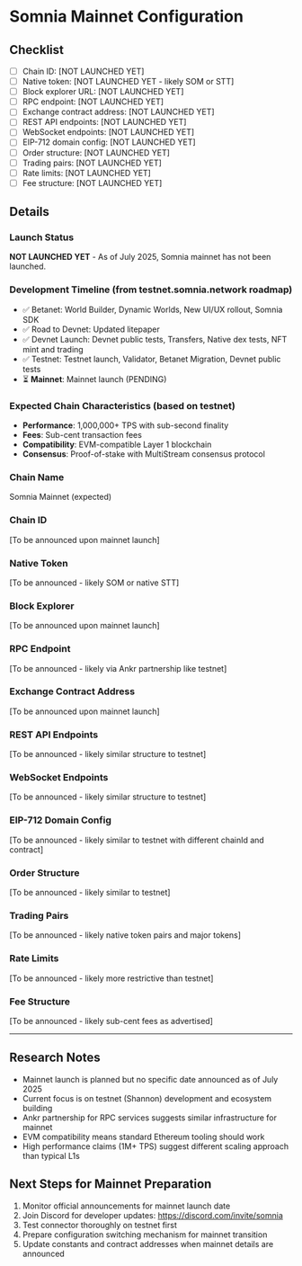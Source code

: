 # Somnia Mainnet Configuration

## Checklist
- [ ] Chain ID: [NOT LAUNCHED YET]
- [ ] Native token: [NOT LAUNCHED YET - likely SOM or STT]
- [ ] Block explorer URL: [NOT LAUNCHED YET]
- [ ] RPC endpoint: [NOT LAUNCHED YET]
- [ ] Exchange contract address: [NOT LAUNCHED YET]
- [ ] REST API endpoints: [NOT LAUNCHED YET]
- [ ] WebSocket endpoints: [NOT LAUNCHED YET]
- [ ] EIP-712 domain config: [NOT LAUNCHED YET]
- [ ] Order structure: [NOT LAUNCHED YET]
- [ ] Trading pairs: [NOT LAUNCHED YET]
- [ ] Rate limits: [NOT LAUNCHED YET]
- [ ] Fee structure: [NOT LAUNCHED YET]

## Details

### Launch Status
**NOT LAUNCHED YET** - As of July 2025, Somnia mainnet has not been launched.

### Development Timeline (from testnet.somnia.network roadmap)
- ✅ Betanet: World Builder, Dynamic Worlds, New UI/UX rollout, Somnia SDK
- ✅ Road to Devnet: Updated litepaper
- ✅ Devnet Launch: Devnet public tests, Transfers, Native dex tests, NFT mint and trading
- ✅ Testnet: Testnet launch, Validator, Betanet Migration, Devnet public tests
- ⏳ **Mainnet**: Mainnet launch (PENDING)

### Expected Chain Characteristics (based on testnet)
- **Performance**: 1,000,000+ TPS with sub-second finality
- **Fees**: Sub-cent transaction fees
- **Compatibility**: EVM-compatible Layer 1 blockchain
- **Consensus**: Proof-of-stake with MultiStream consensus protocol

### Chain Name
Somnia Mainnet (expected)

### Chain ID
[To be announced upon mainnet launch]

### Native Token
[To be announced - likely SOM or native STT]

### Block Explorer
[To be announced upon mainnet launch]

### RPC Endpoint
[To be announced - likely via Ankr partnership like testnet]

### Exchange Contract Address
[To be announced upon mainnet launch]

### REST API Endpoints
[To be announced - likely similar structure to testnet]

### WebSocket Endpoints
[To be announced - likely similar structure to testnet]

### EIP-712 Domain Config
[To be announced - likely similar to testnet with different chainId and contract]

### Order Structure
[To be announced - likely similar to testnet]

### Trading Pairs
[To be announced - likely native token pairs and major tokens]

### Rate Limits
[To be announced - likely more restrictive than testnet]

### Fee Structure
[To be announced - likely sub-cent fees as advertised]

---

## Research Notes

- Mainnet launch is planned but no specific date announced as of July 2025
- Current focus is on testnet (Shannon) development and ecosystem building
- Ankr partnership for RPC services suggests similar infrastructure for mainnet
- EVM compatibility means standard Ethereum tooling should work
- High performance claims (1M+ TPS) suggest different scaling approach than typical L1s

## Next Steps for Mainnet Preparation

1. Monitor official announcements for mainnet launch date
2. Join Discord for developer updates: https://discord.com/invite/somnia
3. Test connector thoroughly on testnet first
4. Prepare configuration switching mechanism for mainnet transition
5. Update constants and contract addresses when mainnet details are announced
